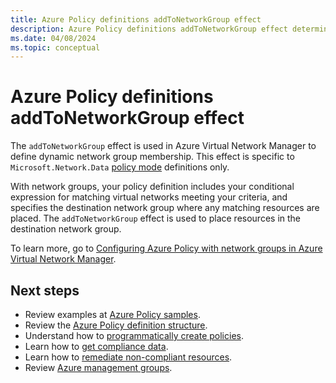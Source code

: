 ```yaml
---
title: Azure Policy definitions addToNetworkGroup effect
description: Azure Policy definitions addToNetworkGroup effect determines how compliance is managed and reported.
ms.date: 04/08/2024
ms.topic: conceptual
---
```


# Azure Policy definitions addToNetworkGroup effect

The `addToNetworkGroup` effect is used in Azure Virtual Network Manager to define dynamic network group membership. This effect is specific to `Microsoft.Network.Data` [policy mode](./definition-structure-basics.md#resource-provider-modes) definitions only.

With network groups, your policy definition includes your conditional expression for matching virtual networks meeting your criteria, and specifies the destination network group where any matching resources are placed. The `addToNetworkGroup` effect is used to place resources in the destination network group.

To learn more, go to [Configuring Azure Policy with network groups in Azure Virtual Network Manager](../../../virtual-network-manager/concept-azure-policy-integration.md).

## Next steps

- Review examples at [Azure Policy samples](../samples/index.md).
- Review the [Azure Policy definition structure](definition-structure-basics.md).
- Understand how to [programmatically create policies](../how-to/programmatically-create.md).
- Learn how to [get compliance data](../how-to/get-compliance-data.md).
- Learn how to [remediate non-compliant resources](../how-to/remediate-resources.md).
- Review [Azure management groups](../../management-groups/overview.md).
